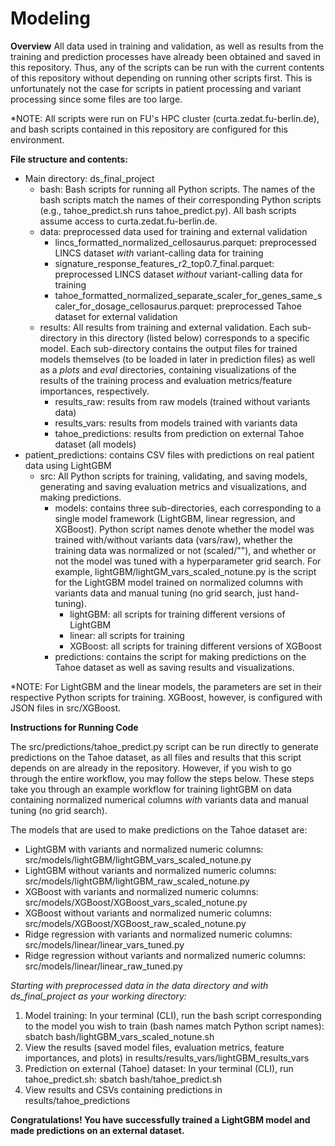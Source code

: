 # Modeling
**Overview**
All data used in training and validation, as well as results from the training and prediction processes have already been obtained and saved in this repository. Thus, any of the scripts can be run with the current contents of this repository without depending on running other scripts first. This is unfortunately not the case for scripts in patient processing and variant processing since some files are too large.

*NOTE: All scripts were run on FU's HPC cluster (curta.zedat.fu-berlin.de), and bash scripts contained in this repository are configured for this environment. 

**File structure and contents:** 
- Main directory: ds_final_project
  - bash: Bash scripts for running all Python scripts. The names of the bash scripts match the names of their corresponding Python scripts (e.g., tahoe_predict.sh runs tahoe_predict.py). All bash scripts assume access to curta.zedat.fu-berlin.de. 
  - data: preprocessed data used for training and external validation
    - lincs_formatted_normalized_cellosaurus.parquet: preprocessed LINCS dataset _with_ variant-calling data for training
    - signature_response_features_r2_top0.7_final.parquet: preprocessed LINCS dataset _without_ variant-calling data for training
    - tahoe_formatted_normalized_separate_scaler_for_genes_same_scaler_for_dosage_cellosaurus.parquet: preprocessed Tahoe dataset for external validation 
  - results: All results from training and external validation. Each sub-directory in this directory (listed below) corresponds to a specific model. Each sub-directory contains the output files for trained models themselves (to be loaded in later in prediction files) as well as a _plots_ and _eval_ directories, containing visualizations of the results of the training process and evaluation metrics/feature importances, respectively.
    - results_raw: results from raw models (trained without variants data)
    - results_vars: results from models trained with variants data
    - tahoe_predictions: results from prediction on external Tahoe dataset (all models)
- patient_predictions: contains CSV files with predictions on real patient data using LightGBM
  - src: All Python scripts for training, validating, and saving models, generating and saving evaluation metrics and visualizations, and making predictions.
    - models: contains three sub-directories, each corresponding to a single model framework (LightGBM, linear regression, and XGBoost). Python script names denote whether the model was trained with/without variants data (vars/raw), whether the training data was normalized or not (scaled/""), and whether or not the model was tuned with a hyperparameter grid search. For example, lightGBM/lightGM_vars_scaled_notune.py is the script for the LightGBM model trained on normalized columns with variants data and manual tuning (no grid search, just hand-tuning).
      - lightGBM: all scripts for training different versions of LightGBM
      - linear: all scripts for training
      - XGBoost: all scripts for training different versions of XGBoost
    - predictions: contains the script for making predictions on the Tahoe dataset as well as saving results and visualizations.

*NOTE: For LightGBM and the linear models, the parameters are set in their respective Python scripts for training. XGBoost, however, is configured with JSON files in src/XGBoost. 

**Instructions for Running Code**

The src/predictions/tahoe_predict.py script can be run directly to generate predictions on the Tahoe dataset, as all files and results that this script depends on are already in the repository. However, if you wish to go through the entire workflow, you may follow the steps below. These steps take you through an example workflow for training lightGBM on data containing normalized numerical columns _with_ variants data and manual tuning (no grid search). 

The models that are used to make predictions on the Tahoe dataset are:
- LightGBM with variants and normalized numeric columns: src/models/lightGBM/lightGBM_vars_scaled_notune.py
- LightGBM without variants and normalized numeric columns: src/models/lightGBM/lightGBM_raw_scaled_notune.py
- XGBoost with variants and normalized numeric columns: src/models/XGBoost/XGBoost_vars_scaled_notune.py
- XGBoost without variants and normalized numeric columns: src/models/XGBoost/XGBoost_raw_scaled_notune.py
- Ridge regression with variants and normalized numeric columns: src/models/linear/linear_vars_tuned.py
- Ridge regression without variants and normalized numeric columns: src/models/linear/linear_raw_tuned.py

_Starting with preprocessed data in the _data_ directory and with _ds_final_project_ as your working directory:_
1. Model training: In your terminal (CLI), run the bash script corresponding to the model you wish to train (bash names match Python script names): sbatch bash/lightGBM_vars_scaled_notune.sh
2. View the results (saved model files, evaluation metrics, feature importances, and plots) in results/results_vars/lightGBM_results_vars
3. Prediction on external (Tahoe) dataset: In your terminal (CLI), run tahoe_predict.sh: sbatch bash/tahoe_predict.sh
4. View results and CSVs containing predictions in results/tahoe_predictions

**Congratulations! You have successfully trained a LightGBM model and made predictions on an external dataset.**
